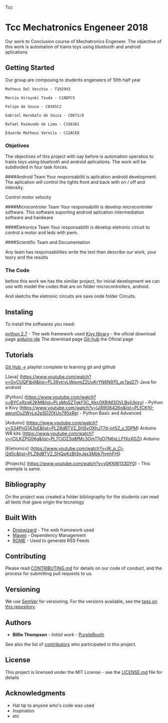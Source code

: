 Tcc
# Tcc Mechatronics Engeneer 2018

Our work to Conclusion course of Mechatronics Engeneer. The objective of this work is automation of trains toys using bluetooth and android aplications

## Getting Started

Our group are composing to students engeneers of 10th half year

```
Matheus Del Vecchio - T192943
```
```
Marcio Hiroyuki Tsuda - C18DFC5
```
```
Felipe de Souza - C0345C2
```
```
Gabriel Harebalo de Souza - C0671c9
```
```
Rafael Raimundo de Lima - C156361
```
```
Eduardo Matheus Vernilo - C12ACE8
```

### Objetives

The objectives of this project with say before is automation operatios to trains toys using bluetooth and android aplications. The work will be subdivided in four task forces.

####Android Team 
Your responsabiliti is aplication android development. The aplication will control the lights front and back with on / off and intensity.

Control motor velocity


####Microcontroler Team
Your responsabiliti is develop microcontroler software. This software suporting android aplication intermediation software and hardware

####Eletronics Team 
Your responsabiliti is develop eletronic circuit to control a motor and leds with pwm.

####Scientific Team and Documentation

Any team has responsabilities write the text then describe our work, your teory and the results


### The Code

before this work we has the similiar project, for inicial development we can use with model the codes that are on folder microcontrollers, android.

And sketchs the eletronic circuits are save onde folder Circuits.


## Instaling

To install the softwares you need: 

[python 2.7](https://www.python.org/downloads/) - The web framework used
[Kivy library](https://kivy.org/#download) - the oficial download page
[arduino ide](https://www.arduino.cc/en/Main/Software) The download page
[Git-hub](https://git-scm.com/) the Oficial page

## Tutorials

[Git Hub ->](https://www.youtube.com/watch?v=f60coDuMX4s&list=PL_J0pcBTAsJ4dtHza_UvebrK1yNX7HNx0)
 playlist complete to learning git and github

[Java]
(https://www.youtube.com/watch?v=GvCUQFtbjiI&list=PL39vtrvLWgvmZ2UuKrYN6N970_qr7adZ7) Java for android

[Python]
(https://www.youtube.com/watch?v=BYCxRzsK2KM&list=PLsMpSZTgkF5C_Kkc0XBtM3OVLBsjUkjzy) - Python e Kivy
(https://www.youtube.com/watch?v=lJjR906426o&list=PLfCKf0-awunOu2WyLe2pSD2fXUo795xRe) - Python Basic and Advanced

[Arduino]
(https://www.youtube.com/watch?v=S34PnG143sE&list=PLZ8dBTV2_5HSyOXhJ77d-iyt5Z_v_1DPM) Arduino WR kits
(https://www.youtube.com/watch?v=rCILKZPG0Kg&list=PL7CjOZ3q8fMc3OmT7gD7N6sLLFfXsXGZi) Arduino

[Eletronics]
(https://www.youtube.com/watch?v=W_q_Cl-Qd5c&list=PLZ8dBTV2_5HQpKzBt3nJex3Mbk7hmhFHl)

[Projects]
(https://www.youtube.com/watch?v=y0KNW133DY0) - This exemple is same.

## Bibliography

On the project was created a folder bibliography for the students can read all texts that gave origin the tecnology


## Built With

* [Dropwizard](http://www.dropwizard.io/1.0.2/docs/) - The web framework used
* [Maven](https://maven.apache.org/) - Dependency Management
* [ROME](https://rometools.github.io/rome/) - Used to generate RSS Feeds

## Contributing

Please read [CONTRIBUTING.md](https://gist.github.com/PurpleBooth/b24679402957c63ec426) for details on our code of conduct, and the process for submitting pull requests to us.

## Versioning

We use [SemVer](http://semver.org/) for versioning. For the versions available, see the [tags on this repository](https://github.com/your/project/tags). 

## Authors

* **Billie Thompson** - *Initial work* - [PurpleBooth](https://github.com/PurpleBooth)

See also the list of [contributors](https://github.com/your/project/contributors) who participated in this project.

## License

This project is licensed under the MIT License - see the [LICENSE.md](LICENSE.md) file for details

## Acknowledgments

* Hat tip to anyone who's code was used
* Inspiration
* etc